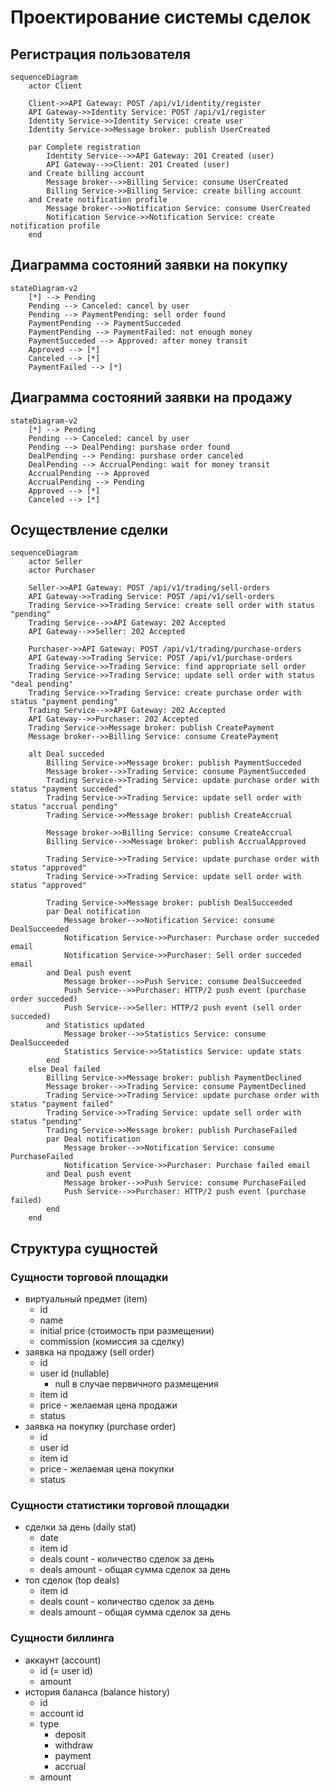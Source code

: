 # Проектирование системы сделок

## Регистрация пользователя

```mermaid
sequenceDiagram
    actor Client
    
    Client->>API Gateway: POST /api/v1/identity/register
    API Gateway->>Identity Service: POST /api/v1/register
    Identity Service->>Identity Service: create user
    Identity Service->>Message broker: publish UserCreated
    
    par Complete registration
        Identity Service-->>API Gateway: 201 Created (user)
        API Gateway-->>Client: 201 Created (user)
    and Create billing account
        Message broker-->>Billing Service: consume UserCreated
        Billing Service->>Billing Service: create billing account
    and Create notification profile
        Message broker-->>Notification Service: consume UserCreated
        Notification Service->>Notification Service: create notification profile
    end
```

## Диаграмма состояний заявки на покупку

```mermaid
stateDiagram-v2
    [*] --> Pending
    Pending --> Canceled: cancel by user
    Pending --> PaymentPending: sell order found
    PaymentPending --> PaymentSucceded
    PaymentPending --> PaymentFailed: not enough money
    PaymentSucceded --> Approved: after money transit
    Approved --> [*]
    Canceled --> [*]
    PaymentFailed --> [*]
```

## Диаграмма состояний заявки на продажу

```mermaid
stateDiagram-v2
    [*] --> Pending
    Pending --> Canceled: cancel by user
    Pending --> DealPending: purshase order found
    DealPending --> Pending: purshase order canceled
    DealPending --> AccrualPending: wait for money transit
    AccrualPending --> Approved
    AccrualPending --> Pending
    Approved --> [*]
    Canceled --> [*]
```

## Осуществление сделки

```mermaid
sequenceDiagram
    actor Seller
    actor Purchaser
    
    Seller->>API Gateway: POST /api/v1/trading/sell-orders
    API Gateway->>Trading Service: POST /api/v1/sell-orders
    Trading Service->>Trading Service: create sell order with status "pending"
    Trading Service-->>API Gateway: 202 Accepted
    API Gateway-->>Seller: 202 Accepted
    
    Purchaser->>API Gateway: POST /api/v1/trading/purchase-orders
    API Gateway->>Trading Service: POST /api/v1/purchase-orders
    Trading Service->>Trading Service: find appropriate sell order
    Trading Service->>Trading Service: update sell order with status "deal pending"
    Trading Service->>Trading Service: create purchase order with status "payment pending"
    Trading Service-->>API Gateway: 202 Accepted
    API Gateway-->>Purchaser: 202 Accepted
    Trading Service->>Message broker: publish CreatePayment
    Message broker-->>Billing Service: consume CreatePayment
    
    alt Deal succeded
        Billing Service->>Message broker: publish PaymentSucceded
        Message broker-->>Trading Service: consume PaymentSucceded
        Trading Service->>Trading Service: update purchase order with status "payment succeded"
        Trading Service->>Trading Service: update sell order with status "accrual pending"
        Trading Service->>Message broker: publish CreateAccrual
        
        Message broker->>Billing Service: consume CreateAccrual
        Billing Service-->>Message broker: publish AccrualApproved
        
        Trading Service->>Trading Service: update purchase order with status "approved"
        Trading Service->>Trading Service: update sell order with status "approved"
        
        Trading Service->>Message broker: publish DealSucceeded
        par Deal notification
            Message broker-->>Notification Service: consume DealSucceeded
            Notification Service->>Purchaser: Purchase order succeded email
            Notification Service->>Purchaser: Sell order succeded email
        and Deal push event
            Message broker-->>Push Service: consume DealSucceeded
            Push Service-->>Purchaser: HTTP/2 push event (purchase order succeded)
            Push Service-->>Seller: HTTP/2 push event (sell order succeded)
        and Statistics updated
            Message broker-->>Statistics Service: consume DealSucceeded
            Statistics Service->>Statistics Service: update stats
        end
    else Deal failed
        Billing Service->>Message broker: publish PaymentDeclined
        Message broker-->>Trading Service: consume PaymentDeclined
        Trading Service->>Trading Service: update purchase order with status "payment failed"
        Trading Service->>Trading Service: update sell order with status "pending"
        Trading Service->>Message broker: publish PurchaseFailed
        par Deal notification
            Message broker-->>Notification Service: consume PurchaseFailed
            Notification Service->>Purchaser: Purchase failed email
        and Deal push event
            Message broker-->>Push Service: consume PurchaseFailed
            Push Service-->>Purchaser: HTTP/2 push event (purchase failed)
        end
    end
```

## Структура сущностей

### Сущности торговой площадки

* виртуальный предмет (item)
  * id
  * name
  * initial price (стоимость при размещении)
  * commission (комиссия за сделку)
* заявка на продажу (sell order)
  * id
  * user id (nullable)
    * null в случае первичного размещения
  * item id
  * price - желаемая цена продажи
  * status
* заявка на покупку (purchase order)
  * id
  * user id
  * item id
  * price - желаемая цена покупки
  * status

### Сущности статистики торговой площадки

* сделки за день (daily stat)
  * date
  * item id
  * deals count - количество сделок за день
  * deals amount - общая сумма сделок за день
* топ сделок (top deals)
  * item id
  * deals count - количество сделок за день
  * deals amount - общая сумма сделок за день

### Сущности биллинга

* аккаунт (account)
  * id (= user id)
  * amount
* история баланса (balance history)
  * id
  * account id
  * type
    * deposit
    * withdraw
    * payment
    * accrual
  * amount 
